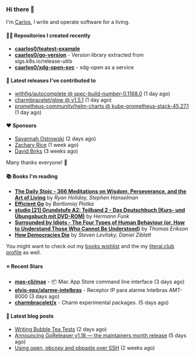 ### Hi there 👋

I'm [Carlos](https://caarlos0.dev), I write and operate software for a living.

#### 👨‍💻 Repositories I created recently
- **[caarlos0/teatest-example](https://github.com/caarlos0/teatest-example)**
- **[caarlos0/go-version](https://github.com/caarlos0/go-version)** - Version library extracted from sigs.k8s.io/release-utils
- **[caarlos0/xdg-open-svc](https://github.com/caarlos0/xdg-open-svc)** - xdg-open as a service

#### 🚀 Latest releases I've contributed to


- [withfig/autocomplete @ spec-build-number-0.1168.0](https://github.com/withfig/autocomplete/releases/tag/spec-build-number-0.1168.0) (1 day ago)
- [charmbracelet/glow @ v1.5.1](https://github.com/charmbracelet/glow/releases/tag/v1.5.1) (1 day ago)
- [prometheus-community/helm-charts @ kube-prometheus-stack-45.27.1](https://github.com/prometheus-community/helm-charts/releases/tag/kube-prometheus-stack-45.27.1) (1 day ago)

#### ❤️ Sponsors
- [Savannah Ostrowski](https://github.com/savannahostrowski) (2 days ago)
- [Zachary Rice](https://github.com/zricethezav) (1 week ago)
- [David Birks](https://github.com/dbirks) (3 weeks ago)

Many thanks everyone! 🙏

#### 📚 Books I'm reading
- **[The Daily Stoic - 366 Meditations on Wisdom, Perseverance, and the Art of Living](https://literal.club/caarlos0/book/the-daily-stoic-lbfbd)** by _Ryan Holiday, Stephen Hanselman_
- **[Efficient Go](https://literal.club/caarlos0/book/bartlomiej-plotka-efficient-go-h2xgm)** by _Bartlomiej Plotka_
- **[studio [21] Grundstufe A2: Teilband 2 - Das Deutschbuch (Kurs- und Übungsbuch mit DVD-ROM)](https://literal.club/caarlos0/book/hermann-funk-studio-21-grundstufe-a2-teilband-2-das-deutschbuch-kurs-und-ubungsbuch-mit-dvd-rom-9zuoy)** by _Hermann Funk_
- **[Surrounded by Idiots - The Four Types of Human Behaviour (or, How to Understand Those Who Cannot Be Understood)](https://literal.club/caarlos0/book/thomas-erikson-surrounded-by-idiots-duzaj)** by _Thomas Erikson_
- **[How Democracies Die](https://literal.club/caarlos0/book/how-democracies-die-5395k)** by _Steven Levitsky, Daniel Ziblatt_

You might want to check out my [books
wishlist](https://www.amazon.com.br/hz/wishlist/ls/EB8P7VS717SV) and the my
[literal.club profile](https://literal.club/caarlos0) as well.

#### ⭐ Recent Stars
- **[mas-cli/mas](https://github.com/mas-cli/mas)** - :package: Mac App Store command line interface (3 days ago)
- **[elvis-epx/alarme-intelbras](https://github.com/elvis-epx/alarme-intelbras)** - Receptor IP para alarme Intelbras AMT-8000 (3 days ago)
- **[charmbracelet/x](https://github.com/charmbracelet/x)** - Charm experimental packages. (5 days ago)

#### 📄 Latest blog posts
- [Writing Bubble Tea Tests](https://carlosbecker.com/posts/teatest/) (2 days ago)
- [Announcing GoReleaser v1.18 — the maintainers month release](https://carlosbecker.com/posts/goreleaser-v1.18/) (5 days ago)
- [Using open, pbcopy and pbpaste over SSH](https://carlosbecker.com/posts/pbcopy-pbpaste-open-ssh/) (2 weeks ago)
